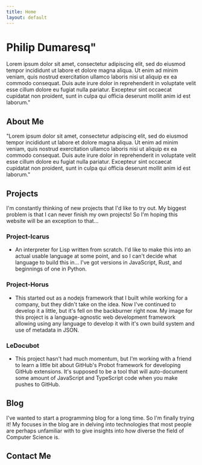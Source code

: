 ```yaml
---
title: Home
layout: default
---
```


<!--# Passionate. Creative. Optimistic. Developer.-->
# Philip Dumaresq"

Lorem ipsum dolor sit amet, consectetur adipiscing elit, sed do eiusmod tempor incididunt ut labore et dolore magna aliqua. Ut enim ad minim veniam, quis nostrud exercitation ullamco laboris nisi ut aliquip ex ea commodo consequat. Duis aute irure dolor in reprehenderit in voluptate velit esse cillum dolore eu fugiat nulla pariatur. Excepteur sint occaecat cupidatat non proident, sunt in culpa qui officia deserunt mollit anim id est laborum."

<!--Hi, my name is Philip! I'm a 20 year old software developer living in Montreal Canada. I'm passionate about Computer Science, technology, and it's ability to empower people. 
My personal interests in Computer Science are in compilers and programming languages, and teaching others to code. -->

## About Me 
<!--Born and raised in Gatineau, I went to CEGEP Heritage college where I feel in love with Computer Science. Now I'm currently in my first year of Computer Science at Concordia University in Montreal. -->
"Lorem ipsum dolor sit amet, consectetur adipiscing elit, sed do eiusmod tempor incididunt ut labore et dolore magna aliqua. Ut enim ad minim veniam, quis nostrud exercitation ullamco laboris nisi ut aliquip ex ea commodo consequat. Duis aute irure dolor in reprehenderit in voluptate velit esse cillum dolore eu fugiat nulla pariatur. Excepteur sint occaecat cupidatat non proident, sunt in culpa qui officia deserunt mollit anim id est laborum."


## Projects
I'm constantly thinking of new projects that I'd like to try out. My biggest problem is that I can never finish my own projects! So I'm hoping this website will be an exception to that...

### Project-Icarus
- An interpreter for Lisp written from scratch. I'd like to make this into an actual usable language at some point, and so I can't decide what language to build this in... I've got versions in JavaScript, Rust, and beginnings of one in Python. 

### Project-Horus
- This started out as a nodejs framework that I built while working for a company, but they didn't take on the idea. Now I've continued to develop it a little, but it's fell on the backburner right now. My image for this project is a language-agnostic web development framework allowing using any language to develop it with it's own build system and use of metadata in JSON. 

### LeDocubot
- This project hasn't had much momentum, but I'm working with a friend to learn a little bit about GitHub's Probot framework for developing GitHub extensions. It's supposed to be a tool that will auto-document some amount of JavaScript and TypeScript code when you make pushes to GitHub. 

## Blog
I've wanted to start a programming blog for a long time. So I'm finally trying it! My focuses in the blog are in delving into technologies that most people are perhaps unfamiliar with to give insights into how diverse the field of Computer Science is. 

## Contact Me

